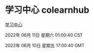 # 学习中心 colearnhub
[学习中心](http://59.174.27.195:56308/colearnhub/)

2022年 06月 11日 星期六 01:00:40 CST

2022年 06月 10日 星期五 17:00:40 GMT
